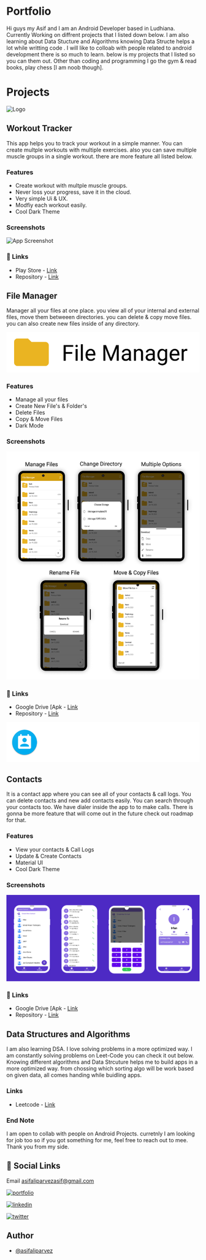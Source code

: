 # Portfolio
Hi guys my Asif and I am an Android Developer based in Ludhiana. Currently Working on diffrent projects that I listed down below. I am also learning about Data Stucture and Algorithms knowing Data Structe helps a lot while writting code . I will like to colloab with people related to android development there is so much to learn. below is my projects that I listed so you can them out. Other than coding and programming I go the gym & read books, play chess [I am noob though]. 

# Projects


![Logo](https://raw.githubusercontent.com/asifaliparvez/Jim-/main/Screenshots/Jim%20logo.png)


## Workout Tracker

This app helps you to track your workout in a simple manner. You can create multple workouts with multiple exercises. also you can save multiple muscle groups in a single workout. there are more feature all listed below.


### Features

- Create workout with multple muscle groups. 
- Never loss your progress, save it in the cloud.
- Very simple Ui & UX.
- Modfiy each workout easily. 
- Cool Dark Theme

### Screenshots

![App Screenshot](https://raw.githubusercontent.com/asifaliparvez/Jim-/main/Screenshots/Jim%20Screenshot.jpg)

### 🔗 Links
 - Play Store - [Link](https://play.google.com/store/apps/details?id=com.workout_tracker.jim)
 - Repository - [Link](https://github.com/asifaliparvez/Jim-)


## File Manager

Manager all your files at one place. you view all of your internal and external files, move them betweeen directories. you can delete & copy move files. you can also create new files inside of any directory. 


![Logo](https://github.com/asifaliparvez/File-Manager/blob/main/Screenshots/logo.png?raw=true)

### Features
- Manage all your files 
- Create New File's & Folder's
- Delete Files 
- Copy & Move Files 
- Dark Mode 


### Screenshots

![App Screenshot](https://raw.githubusercontent.com/asifaliparvez/File-Manager/main/Screenshots/app%20screenshots.jpg)

### 🔗 Links
 - Google Drive [Apk - [Link]()
 - Repository - [Link](https://github.com/asifaliparvez/File-Manager)
 


![Logo](https://raw.githubusercontent.com/asifaliparvez/Contacts/master/Screenshots/contact_app_logo.png)


## Contacts 

It is a contact app where you can see all of your contacts & call logs. You can delete contacts and new add contacts easily. You can search through your contacts too. We have dialer inside the app to to make calls.  There is gonna be more feature that will come out in the future check out roadmap for that.


### Features

- View your contacts & Call Logs 
- Update & Create Contacts
- Material UI
- Cool Dark Theme


### Screenshots

![App Screenshot](https://raw.githubusercontent.com/asifaliparvez/Contacts/master/Screenshots/contact_app_screenshot.jpg)


### 🔗 Links
 - Google Drive [Apk - [Link]()
 - Repository - [Link](https://github.com/asifaliparvez/Contacts)
 
## Data Structures and Algorithms 

I am also learning DSA. I love solving problems in a more optimized way. I am constantly solving problems  on Leet-Code you can check it out below. Knowing different algorithms and Data Strcuture helps me to build apps in a more optimized way. from chossing which sorting algo will be work based on given data,  all comes handing while buidling apps. 

### Links
- Leetcode - [Link](https://leetcode.com/asifaliparvez/)

### End Note

I am open to collab with people on Android Projects. curretnly I am looking for job too so if you got something for me, feel free to reach out to mee. Thank you from my side.

## 🔗 Social Links

Email asifaliparvezasif@gmail.com

[![portfolio](https://img.shields.io/badge/my_portfolio-000?style=for-the-badge&logo=ko-fi&logoColor=white)](https://github.com/asifaliparvez)

[![linkedin](https://img.shields.io/badge/linkedin-0A66C2?style=for-the-badge&logo=linkedin&logoColor=white)](https://www.linkedin.com/)

[![twitter](https://img.shields.io/badge/twitter-1DA1F2?style=for-the-badge&logo=twitter&logoColor=white)](https://twitter.com/)


## Author

- [@asifaliparvez](https://github.com/asifaliparvez)




